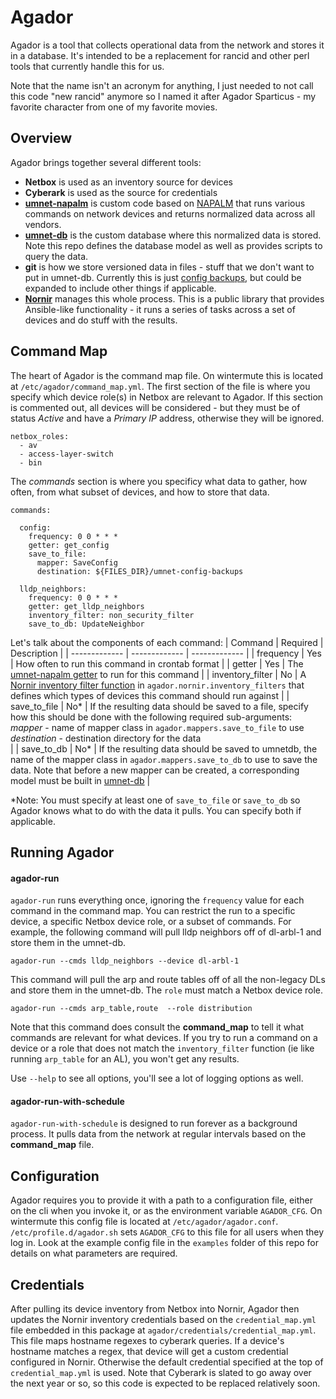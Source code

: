 # Agador
Agador is a tool that collects operational data from the network and stores it in a database. It's intended to be a replacement for rancid
and other perl tools that currently handle this for us.

Note that the name isn't an acronym for anything, I just needed to not call this code "new rancid" anymore so I named it after Agador Sparticus - my favorite character
from one of my favorite movies.

## Overview
Agador brings together several different tools:
* **Netbox** is used as an inventory source for devices
* **Cyberark** is used as the source for credentials
* **[umnet-napalm](https://github.com/umich-its-networking/umnet-napalm)** is custom code based on [NAPALM](https://github.com/napalm-automation/napalm) that runs various commands on network devices and returns normalized data across all vendors.
* **[umnet-db](https://github.com/umich-its-networking/umnet-db)** is the custom database where this normalized data is stored. Note this repo defines the database model as well as
provides scripts to query the data.
* **git** is how we store versioned data in files - stuff that we don't want to put in umnet-db. Currently this is just [config backups](https://github.com/umich-its-networking/umnet-config-backups), but could be expanded to include other things if applicable.
* **[Nornir](https://github.com/nornir-automation/nornir)** manages this whole process. This is a public library that provides Ansible-like functionality - it runs a series of tasks across a set of devices and do stuff with the results.


## Command Map
The heart of Agador is the command map file. On wintermute this is located at `/etc/agador/command_map.yml`. The first section of the file is where you specify which device role(s) in Netbox are relevant to Agador.
If this section is commented out, all devices will be considered - but they must be of status *Active* and have a *Primary IP* address, otherwise they will be ignored.
```
netbox_roles:
  - av
  - access-layer-switch
  - bin
```

The *commands* section is where you specificy what data to gather, how often, from what subset of devices, and how to store that data.
```
commands:

  config:
    frequency: 0 0 * * *
    getter: get_config
    save_to_file:
      mapper: SaveConfig
      destination: ${FILES_DIR}/umnet-config-backups

  lldp_neighbors:
    frequency: 0 0 * * *
    getter: get_lldp_neighbors
    inventory_filter: non_security_filter
    save_to_db: UpdateNeighbor
```

Let's talk about the components of each command:
| Command  | Required | Description |
| ------------- | ------------- | ------------- |
| frequency  | Yes | How often to run this command in crontab format |
| getter  | Yes | The [umnet-napalm getter](https://github.com/umich-its-networking/umnet-napalm/blob/main/umnet_napalm/abstract_base.py) to run for this command |
| inventory_filter | No | A [Nornir inventory filter function](https://nornir.readthedocs.io/en/latest/tutorial/inventory.html#Filter-functions) in `agador.nornir.inventory_filters` that defines which types of devices this command should run against |
| save_to_file | No* | If the resulting data should be saved to a file, specify how this should be done with the following required sub-arguments:<br>    _mapper_ - name of mapper class in `agador.mappers.save_to_file` to use<br>    _destination_ - destination directory for the data<br> |
| save_to_db | No* | If the resulting data should be saved to umnetdb, the name of the mapper class in `agador.mappers.save_to_db` to use to save the data. Note that before a new mapper can be created, a corresponding model must be built in [umnet-db](https://github.com/umich-its-networking/umnet-db) |

*Note: You must specify at least one of `save_to_file` or `save_to_db` so Agador knows what to do with the data it pulls. You can specify both if applicable.


## Running Agador
#### agador-run
`agador-run` runs everything once, ignoring the `frequency` value for each command in the command map. You can restrict the run to a specific device, a specific Netbox device role, or a
subset of commands. For example, the following command will pull lldp neighbors off of dl-arbl-1 and store them in the umnet-db.
```
agador-run --cmds lldp_neighbors --device dl-arbl-1
```
This command will pull the arp and route tables off of all the non-legacy DLs and store them in the umnet-db. The `role` must match a Netbox device role.
```
agador-run --cmds arp_table,route  --role distribution
```
Note that this command does consult the **command_map** to tell it what commands are relevant for what devices. If you try to
run a command on a device or a role that does not match the `inventory_filter` function (ie like running `arp_table` for an AL), you won't get any results.

Use `--help` to see all options, you'll see a lot of logging options as well.

#### agador-run-with-schedule
`agador-run-with-schedule` is designed to run forever as a background process. It pulls data from the network at regular intervals based on the **command_map** file.

## Configuration
Agador requires you to provide it with a path to a configuration file, either on the cli when you invoke it, or as the environment variable `AGADOR_CFG`.
On wintermute this config file is located at `/etc/agador/agador.conf`. `/etc/profile.d/agador.sh` sets `AGADOR_CFG` to this file for all users when they log in.
Look at the example config file in the `examples` folder of this repo for details on what parameters are required.

## Credentials
After pulling its device inventory from Netbox into Nornir, Agador then updates the Nornir inventory credentials based on the `credential_map.yml` file embedded in this package at `agador/credentials/credential_map.yml`.
This file maps hostname regexes to cyberark queries. If a device's hostname matches a regex, that device will get a custom credential configured in Nornir. Otherwise the
default credential specified at the top of `credential_map.yml` is used.
Note that Cyberark is slated to go away over the next year or so, so this code is expected to be replaced relatively soon.




